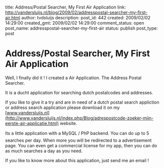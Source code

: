 title: Address/Postal Searcher, My First Air Application
link: http://vandersluijs.nl/blog/2009/02/addresspostal-searcher-my-first-air.html
author: tvdsluijs
description: 
post_id: 442
created: 2009/02/02 14:29:00
created_gmt: 2009/02/02 14:29:00
comment_status: open
post_name: addresspostal-searcher-my-first-air
status: publish
post_type: post

# Address/Postal Searcher, My First Air Application

Well, I finally did it ! I created a Air Application. The Address Postal Searcher.  
  
It is a ducht application for searching dutch postalcodes and addresses.  
  
  
  
If you like to give it a try and are in need of a dutch postal search appliction or address search application please download it on my [www.vandersluijs.nl](http://www.vandersluijs.nl/index.php/Blog/adrespostcode-zoeker-mijn-eerste-air-applicatie.html) website.  
  
Its a little application with a MySQL / PhP backend. You can do up to 5 searches per day. When more you will be redirected to a advertisement page. You can even get a commercial license for my app, then you can do as much searches a day as you need.  
  
If you like to know more about this application, just send me an email !
